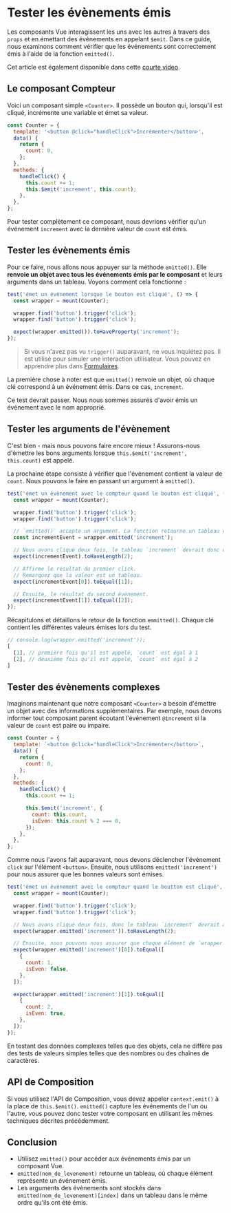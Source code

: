 # Tester les évènements émis

Les composants Vue interagissent les uns avec les autres à travers des `props` et en émettant des événements en appelant `$emit`. Dans ce guide, nous examinons comment vérifier que les événements sont correctement émis à l'aide de la fonction `emitted()`.

Cet article est également disponible dans cette [courte video](https://www.youtube.com/watch?v=U_j-nDur4oU&list=PLC2LZCNWKL9ahK1IoODqYxKu5aA9T5IOA&index=14).

## Le composant Compteur

Voici un composant simple `<Counter>`. Il possède un bouton qui, lorsqu'il est cliqué, incrémente une variable et émet sa valeur.

```js
const Counter = {
  template: '<button @click="handleClick">Incrémenter</button>',
  data() {
    return {
      count: 0,
    };
  },
  methods: {
    handleClick() {
      this.count += 1;
      this.$emit('increment', this.count);
    },
  },
};
```

Pour tester complètement ce composant, nous devrions vérifier qu'un événement `increment` avec la dernière valeur de `count` est émis.

## Tester les évènements émis

Pour ce faire, nous allons nous appuyer sur la méthode `emitted()`. Elle **renvoie un objet avec tous les événements émis par le composant** et leurs arguments dans un tableau. Voyons comment cela fonctionne :

```js
test('émet un évènement lorsque le bouton est cliqué', () => {
  const wrapper = mount(Counter);

  wrapper.find('button').trigger('click');
  wrapper.find('button').trigger('click');

  expect(wrapper.emitted()).toHaveProperty('increment');
});
```

> Si vous n'avez pas vu `trigger()` auparavant, ne vous inquiétez pas. Il est utilisé pour simuler une interaction utilisateur. Vous pouvez en apprendre plus dans [Formulaires](./forms).

La première chose à noter est que `emitted()` renvoie un objet, où chaque clé correspond à un événement émis. Dans ce cas, `increment`.

Ce test devrait passer. Nous nous sommes assurés d'avoir émis un événement avec le nom approprié.

## Tester les arguments de l'évènement

C'est bien - mais nous pouvons faire encore mieux ! Assurons-nous d'émettre les bons arguments lorsque `this.$emit('increment', this.count)` est appelé.

La prochaine étape consiste à vérifier que l'événement contient la valeur de `count`. Nous pouvons le faire en passant un argument à `emitted()`.

```js {8}
test('émet un évènement avec le compteur quand le bouton est cliqué', () => {
  const wrapper = mount(Counter);

  wrapper.find('button').trigger('click');
  wrapper.find('button').trigger('click');

  // `emitted()` accepte un argument. La fonction retourne un tableau contenant toutes les occurences de `this.$emit('increment')`.
  const incrementEvent = wrapper.emitted('increment');

  // Nous avons cliqué deux fois, le tableau `increment` devrait donc contenir 2 valeurs.
  expect(incrementEvent).toHaveLength(2);

  // Affirme le résultat du premier click.
  // Remarquez que la valeur est un tableau.
  expect(incrementEvent[0]).toEqual([1]);

  // Ensuite, le résultat du second évènement.
  expect(incrementEvent[1]).toEqual([2]);
});
```

Récapitulons et détaillons le retour de la fonction `emmitted()`. Chaque clé contient les différentes valeurs émises lors du test.

```js
// console.log(wrapper.emitted('increment'));
[
  [1], // première fois qu'il est appelé, `count` est égal à 1
  [2], // deuxième fois qu'il est appelé, `count` est égal à 2
]
```

## Tester des évènements complexes

Imaginons maintenant que notre composant `<Counter>` a besoin d'émettre un objet avec des informations supplémentaires. Par exemple, nous devons informer tout composant parent écoutant l'événement `@increment` si la valeur de `count` est paire ou impaire.

```js {12-15}
const Counter = {
  template: `<button @click="handleClick">Incrémenter</button>`,
  data() {
    return {
      count: 0,
    };
  },
  methods: {
    handleClick() {
      this.count += 1;

      this.$emit('increment', {
        count: this.count,
        isEven: this.count % 2 === 0,
      });
    },
  },
};
```

Comme nous l'avons fait auparavant, nous devons déclencher l'événement `click` sur l'élément `<button>`. Ensuite, nous utilisons `emitted('increment')` pour nous assurer que les bonnes valeurs sont émises.

```js
test('émet un évènement avec le compteur quand le boutton est cliqué', () => {
  const wrapper = mount(Counter);

  wrapper.find('button').trigger('click');
  wrapper.find('button').trigger('click');

  // Nous avons cliqué deux fois, donc le tableau `increment` devrait avoir 2 valeurs.
  expect(wrapper.emitted('increment')).toHaveLength(2);

  // Ensuite, nous pouvons nous assurer que chaque élément de `wrapper.emitted('increment')` contient un tableau avec l'objet attendu.
  expect(wrapper.emitted('increment')[0]).toEqual([
    {
      count: 1,
      isEven: false,
    },
  ]);

  expect(wrapper.emitted('increment')[1]).toEqual([
    {
      count: 2,
      isEven: true,
    },
  ]);
});
```

En testant des données complexes telles que des objets, cela ne diffère pas des tests de valeurs simples telles que des nombres ou des chaînes de caractères.

## API de Composition

Si vous utilisez l'API de Composition, vous devez appeler `context.emit()` à la place de `this.$emit()`. `emitted()` capture les événements de l'un ou l'autre, vous pouvez donc tester votre composant en utilisant les mêmes techniques décrites précédemment.

## Conclusion

- Utilisez `emitted()` pour accéder aux événements émis par un composant Vue.
- `emitted(nom_de_levenement)` retourne un tableau, où chaque élément représente un événement émis.
- Les arguments des évènements sont stockés dans `emitted(nom_de_levenement)[index]` dans un tableau dans le même ordre qu'ils ont été émis.
